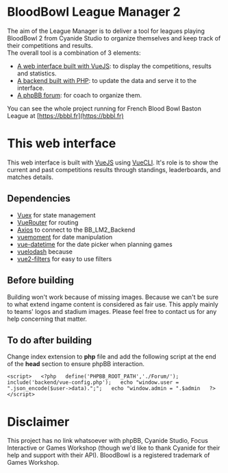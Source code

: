 # BloodBowl League Manager 2
The aim of the League Manager is to deliver a tool for leagues playing BloodBowl 2 from Cyanide Studio to organize themselves and keep track of their competitions and results.  
The overall tool is a combination of 3 elements:  
- [A web interface built with VueJS](https://github.com/XavierOlland/BloodBowl_LeagueManager2): to display the competitions, results and statistics.
- [A backend built with PHP](https://github.com/XavierOlland/BB_LM2_Backend): to update the data and serve it to the interface.
- [A phpBB forum](https://www.phpbb.com/): for coach to organize them.

You can see the whole project running for French Blood Bowl Baston League at [https://bbbl.fr](https://bbbl.fr)

# This web interface
This web interface is built with [VueJS](https://vuejs.org/) using [VueCLI](https://cli.vuejs.org/).
It's role is to show the current and past competitions results through standings, leaderboards, and matches details.

## Dependencies
- [Vuex](https://vuex.vuejs.org/) for state management
- [VueRouter](https://router.vuejs.org/) for routing
- [Axios](https://github.com/axios/axios) to connect to the BB_LM2_Backend
- [vuemoment](https://github.com/brockpetrie/vue-moment) for date manipulation
- [vue-datetime](https://github.com/mariomka/vue-datetime) for the date picker when planning games
- [vuelodash](https://github.com/Ewocker/vue-lodash) because
- [vue2-filters](https://github.com/freearhey/vue2-filters) for easy to use filters

## Before building

Building won't work because of missing images. Because we can't be sure to what extend ingame content is considered as fair use. This apply mainly to teams' logos and stadium images.
Please feel free to contact us for any help concerning that matter.

## To do after building

Change index extension to **php** file and add the following script at the end of the **head** section to ensure phpBB interaction.

`<script>  
    <?php  
      define('PHPBB_ROOT_PATH','./Forum/');  
      include('backend/vue-config.php');  
      echo "window.user = ".json_encode($user->data).";";  
      echo "window.admin = ".$admin  
    ?>  
  </script>`

# Disclaimer
This project has no link whatsoever with phpBB, Cyanide Studio, Focus Interactive or Games Workshop (though we'd like to thank Cyanide for their help and support with their API).
BloodBowl is a registered trademark of Games Workshop.
